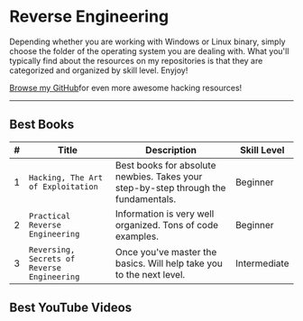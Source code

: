 # Reverse Engineering
Depending whether you are working with Windows or Linux binary, simply choose the folder of the operating system you are dealing with.  What you'll typically find about the resources on my repositories is that they are categorized and organized by skill level.  Enyjoy!

[Browse my GitHub](https://github.com/Kennyslaboratory?tab=repositories)for even more awesome hacking resources!

------------------

## Best Books
| # | Title | Description | Skill Level |
| --- | --- | --- | --- |
| 1 | `Hacking, The Art of Exploitation` | Best books for absolute newbies. Takes your step-by-step through the fundamentals.| Beginner |
| 2 | `Practical Reverse Engineering` | Information is very well organized. Tons of code examples. | Beginner |
| 3 | `Reversing, Secrets of Reverse Engineering` | Once you've master the basics.  Will help take you to the next level. | Intermediate |



## Best YouTube Videos

